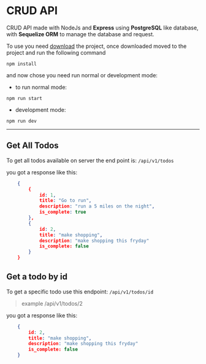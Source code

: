 # CRUD API

CRUD API made with NodeJs and **Express** using **PostgreSQL** like database, with **Sequelize ORM** to manage the database and request.

To use you need [download](https://github.com/MesachVenegas/todo_Server/archive/refs/heads/main.zip) the project, once downloaded moved to the project and run the following command

```npm
npm install
```

and now chose you need run normal or development mode:

- to run normal mode:

```npm
npm run start
```

- development mode:

```npm
npm run dev
```

---

## Get All Todos

To get all todos available on server the end point is:
``` /api/v1/todos ```

you got a response like this:

```json
    {
        {
            id: 1,
            title: "Go to run",
            description: "run a 5 miles on the night",
            is_complete: true
        },
        {
            id: 2,
            title: "make shopping",
            description: "make shopping this fryday"
            is_complete: false
        }
    }
```

## Get a todo by id

To get a specific todo use this endpoint:
```/api/v1/todos/id```

>example /api/v1/todos/2

you got a response like this:

```json
    {
        id: 2,
        title: "make shopping",
        description: "make shopping this fryday"
        is_complete: false
    }
```
